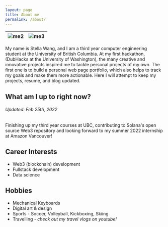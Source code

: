 ```yaml
---
layout: page
title: About me
permalink: /about/
---
```


<!-- ![me1](https://github.com/stellaw1/stellaw1.github.io/blob/master/images/me1.jpg?raw=true) -->

| ![me2](https://github.com/stellaw1/stellaw1.github.io/blob/master/images/me2.jpg?raw=true) | ![me3](https://github.com/stellaw1/stellaw1.github.io/blob/master/images/me3.jpg?raw=true) |
| :-------------------------:|:-------------------------: |

<!-- <p float="left">
    <img src="https://github.com/stellaw1/stellaw1.github.io/blob/master/images/me2.jpg?raw=true" width="40%" />
    <img src="https://github.com/stellaw1/stellaw1.github.io/blob/master/images/me3.jpg?raw=true" width="40%" />
</p> -->

My name is Stella Wang, and I am a third year computer engineering student at the University of British Columbia. At my first hackathon, (DubHacks at the University of Washington), the many creative and innovative projects inspired me to tackle personal projects of my own. The first one is to build a personal web page portfolio, which also helps to track my goals and make them more actionable. Here I will attempt to keep my projects, resume, and blog updated. 


## What am I up to right now?
###### Updated: Feb 25th, 2022
Finishing up my third year courses at UBC, contributing to Solana's open source Web3 repository and looking forward to my summer 2022 internship at Amazon Vancouver!

## Career Interests
- Web3 (blockchain) development
- Fullstack development
- Data science

## Hobbies
- Mechanical Keyboards
- Digital art & design
- Sports - Soccer, Volleyball, Kickboxing, Skiing
- Travelling - *check out my travel vlogs on youtube!*
